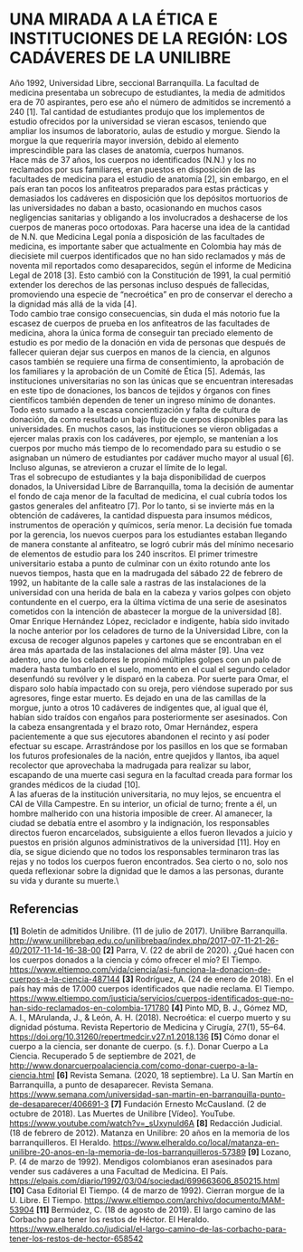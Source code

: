 # UNA MIRADA A LA ÉTICA E INSTITUCIONES DE LA REGIÓN: LOS CADÁVERES DE LA UNILIBRE

Año 1992, Universidad Libre, seccional Barranquilla. La facultad de medicina presentaba un sobrecupo de estudiantes, la media de admitidos era de 70 aspirantes, pero ese año el número de admitidos se incrementó a 240 [1]. Tal cantidad de estudiantes produjo que los implementos de estudio ofrecidos por la universidad se vieran escasos, teniendo que ampliar los insumos de laboratorio, aulas de estudio y morgue. Siendo la morgue la que requeriría mayor inversión, debido al elemento imprescindible para las clases de anatomía, cuerpos humanos.\
Hace más de 37 años, los cuerpos no identificados (N.N.) y los no reclamados por sus familiares, eran puestos en disposición de las facultades de medicina para el estudio de anatomía [2], sin embargo, en el país eran tan pocos los anfiteatros preparados para estas prácticas y demasiados los cadáveres en disposición que los depósitos mortuorios de las universidades no daban a basto, ocasionando en muchos casos negligencias sanitarias y obligando a los involucrados a deshacerse de los cuerpos de maneras poco ortodoxas. Para hacerse una idea de la cantidad de N.N. que Medicina Legal ponía a disposición de las facultades de medicina, es importante saber que actualmente en Colombia hay más de diecisiete mil cuerpos identificados que no han sido reclamados y más de noventa mil reportados como desaparecidos, según el informe de Medicina Legal  de 2018 [3]. Esto cambió con la Constitución de 1991, la cual permitió extender los derechos de las personas incluso después de fallecidas, promoviendo una especie de “necroética” en pro de conservar el derecho a la dignidad más allá de la vida [4].\
Todo cambio trae consigo consecuencias, sin duda el más notorio fue la escasez de cuerpos de prueba en los anfiteatros de las facultades de medicina, ahora la única forma de conseguir tan preciado elemento de estudio es por medio de la donación en vida de personas que después de fallecer quieran dejar sus cuerpos en manos de la ciencia, en algunos casos también se requiere una firma de consentimiento, la aprobación de los familiares y la aprobación de un Comité de Ética [5]. Además, las instituciones universitarias no son las únicas que se encuentran interesadas en este tipo de donaciones, los bancos de tejidos y órganos con fines científicos también dependen de tener un ingreso mínimo de donantes. Todo esto sumado a la escasa concientización y falta de cultura de donación, da como resultado un bajo flujo de cuerpos disponibles para las universidades. En muchos casos, las instituciones se vieron obligadas a ejercer malas praxis con los cadáveres, por ejemplo, se mantenían a los cuerpos por mucho más tiempo de lo recomendado para su estudio o se asignaban un número de estudiantes por cadáver mucho mayor al usual [6]. Incluso algunas, se atrevieron a cruzar el límite de lo legal.\
Tras el sobrecupo de estudiantes y la baja disponibilidad de cuerpos donados, la Universidad Libre de Barranquilla, toma la decisión de aumentar el fondo de caja menor de la facultad de medicina, el cual cubría todos los gastos generales del anfiteatro [7]. Por lo tanto, si se invierte más en la obtención de cadáveres, la cantidad dispuesta para insumos médicos, instrumentos de operación y químicos, sería menor. La decisión fue tomada por la gerencia, los nuevos cuerpos para los estudiantes estaban llegando de manera constante al anfiteatro, se logró cubrir más del mínimo necesario de elementos de estudio para los 240 inscritos. El primer trimestre universitario estaba a punto de culminar con un éxito rotundo ante los nuevos tiempos, hasta que en la madrugada del sábado 22 de febrero de 1992, un habitante de la calle sale a rastras de las instalaciones de la universidad con una herida de bala en la cabeza y varios golpes con objeto contundente en el cuerpo, era la última víctima de una serie de asesinatos cometidos con la intención de abastecer la morgue de la universidad [8].\
Omar Enrique Hernández López, reciclador e indigente, había sido invitado la noche anterior por los celadores de turno de la Universidad Libre, con la excusa de recoger algunos papeles y cartones que se encontraban en el área más apartada de las instalaciones del alma máster [9]. Una vez adentro, uno de los celadores le propinó múltiples golpes con un palo de madera hasta tumbarlo en el suelo, momento en el cual el segundo celador desenfundó su revólver y le disparó en la cabeza. Por suerte para Omar, el disparo solo había impactado con su oreja, pero viéndose superado por sus agresores, finge estar muerto. Es dejado en una de las camillas de la morgue, junto a otros 10 cadáveres de indigentes que, al igual que él, habían sido traídos con engaños para posteriormente ser asesinados. Con la cabeza ensangrentada y el brazo roto, Omar Hernández, espera pacientemente a que sus ejecutores abandonen el recinto y así poder efectuar su escape. Arrastrándose por los pasillos en los que se formaban los futuros profesionales de la nación, entre quejidos y llantos, iba aquel recolector que aprovechaba la madrugada para realizar su labor, escapando de una muerte casi segura en la facultad creada para formar los grandes médicos de la ciudad [10].\
A las afueras de la institución universitaria, no muy lejos, se encuentra el CAI de Villa Campestre. En su interior, un oficial de turno; frente a él, un hombre malherido con una historia imposible de creer. Al amanecer, la ciudad se debatía entre el asombro y la indignación, los responsables directos fueron encarcelados, subsiguiente a ellos fueron llevados a juicio y puestos en prisión algunos administrativos de la universidad [11]. Hoy en día, se sigue diciendo que no todos los responsables terminaron tras las rejas y no todos los cuerpos fueron encontrados. Sea cierto o no, solo nos queda reflexionar sobre la dignidad que le damos a las personas, durante su vida y durante su muerte.\
## Referencias
**[1]** Boletín de admitidos Unilibre. (11 de julio de 2017). Unilibre Barranquilla. http://www.unilibrebaq.edu.co/unilibrebaq/index.php/2017-07-11-21-26-40/2017-11-14-16-38-00
**[2]** Parra, V. (22 de abril de 2020). ¿Qué hacen con los cuerpos donados a la ciencia y cómo ofrecer el mío? El Tiempo. https://www.eltiempo.com/vida/ciencia/asi-funciona-la-donacion-de-cuerpos-a-la-ciencia-487144
**[3]** Rodríguez, A. (24 de enero de 2018). En el país hay más de 17.000 cuerpos identificados que nadie reclama. El Tiempo. https://www.eltiempo.com/justicia/servicios/cuerpos-identificados-que-no-han-sido-reclamados-en-colombia-171780
**[4]** Pinto MD, B. J., Gómez MD, A. I., MArulanda, J., & León, A. H. (2018). Necroética: el cuerpo muerto y su dignidad póstuma. Revista Repertorio de Medicina y Cirugía, 27(1), 55–64. https://doi.org/10.31260/repertmedcir.v27.n1.2018.136
**[5]** Cómo donar el cuerpo a la ciencia, ser donante de cuerpo. (s. f.). Donar Cuerpo a La Ciencia. Recuperado 5 de septiembre de 2021, de http://www.donarcuerpoalaciencia.com/como-donar-cuerpo-a-la-ciencia.html
**[6]** Revista Semana. (2020, 18 septiembre). La U. San Martín en Barranquilla, a punto de desaparecer. Revista Semana. https://www.semana.com/universidad-san-martin-en-barranquilla-punto-de-desaparecer/406691-3
**[7]** Fundación Ernesto McCausland. (2 de octubre de 2018). Las Muertes de Unilibre [Vídeo]. YouTube. https://www.youtube.com/watch?v=_sUxynuld6A
**[8]** Redacción Judicial. (18 de febrero de 2012). Matanza en Unilibre: 20 años en la memoria de los barranquilleros. El Heraldo. https://www.elheraldo.co/local/matanza-en-unilibre-20-anos-en-la-memoria-de-los-barranquilleros-57389
**[9]** Lozano, P. (4 de marzo de 1992). Mendigos colombianos eran asesinados para vender sus cadáveres a una Facultad de Medicina. El País. https://elpais.com/diario/1992/03/04/sociedad/699663606_850215.html
**[10]** Casa Editorial El Tiempo. (4 de marzo de 1992). Cierran morgue de la U. Libre. El Tiempo. https://www.eltiempo.com/archivo/documento/MAM-53904
**[11]** Bermúdez, C. (18 de agosto de 2019). El largo camino de las Corbacho para tener los restos de Héctor. El Heraldo. https://www.elheraldo.co/judicial/el-largo-camino-de-las-corbacho-para-tener-los-restos-de-hector-658542
